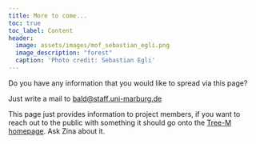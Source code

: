 ```yaml
---
title: More to come...
toc: true
toc_label: Content
header:
  image: assets/images/mof_sebastian_egli.png
  image_description: "forest"
  caption: 'Photo credit: Sebastian Egli'
---
```




Do you have any information that you would like to spread via this page? 

Just write a mail to bald@staff.uni-marburg.de

This page just provides information to project members, if you want to reach out to the public with something it should go onto the [Tree-M homepage](https://www.uni-marburg.de/de/fb17/tree-m). Ask Zina about it.
